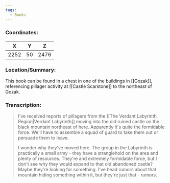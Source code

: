 ```yaml
---
tags:
  - Books
---
```


### Coordinates:
| **X** | **Y**| **Z** |
|:-----:|:----:|:-----:|
|2252  |50   |2476  |

### Location/Summary:
This book can be found in a chest in one of the buildings in [[Gozak]], referencing pillager activity at [[Castle Scarstone]] to the northeast of Gozak.

### Transcription:
> I've received reports of pillagers from the [[The Verdant Labyrinth Region|Verdant Labyrinth]] moving into the old ruined castle on the black mountain northeast of here. Apparently it's quite the formidable force. We'll have to assemble a squad of guard to take them out or persuade them to leave.
>
> I wonder why they've moved here. The group in the Labyrinth is practically a small army - they have a stranglehold on the area and plenty of resources. They're and extremely formidable force, but I don't see why they would expand to that old abandoned castle? Maybe they're looking for something. I've head rumors about that mountain hiding something within it, but they're just that - rumors.
